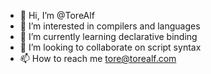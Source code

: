 - 👋 Hi, I’m @ToreAlf
- 👀 I’m interested in compilers and languages
- 🌱 I’m currently learning declarative binding
- 💞️ I’m looking to collaborate on script syntax
- 📫 How to reach me tore@torealf.com

<!---
ToreAlf/ToreAlf is a ✨ special ✨ repository because its `README.md` (this file) appears on your GitHub profile.
You can click the Preview link to take a look at your changes.
--->

